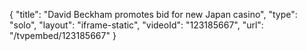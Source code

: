{
    "title": "David Beckham promotes bid for new Japan casino",
    "type": "solo",
    "layout": "iframe-static",
    "videoId": "123185667",
    "url": "\/tvpembed\/123185667"
}